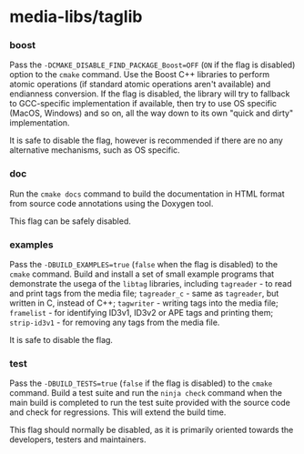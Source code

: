 # media-libs/taglib

### boost
Pass the `-DCMAKE_DISABLE_FIND_PACKAGE_Boost=OFF` (`ON` if the flag is disabled) option to the `cmake` command. Use the Boost C++ libraries to perform atomic operations (if standard atomic operations aren't available) and endianness conversion. If the flag is disabled, the library will try to fallback to GCC-specific implementation if available, then try to use OS specific (MacOS, Windows) and so on, all the way down to its own "quick and dirty" implementation.

It is safe to disable the flag, however is recommended if there are no any alternative mechanisms, such as OS specific.

### doc
Run the `cmake docs` command to build the documentation in HTML format from source code annotations using the Doxygen tool.

This flag can be safely disabled.

### examples
Pass the `-DBUILD_EXAMPLES=true` (`false` when the flag is disabled) to the `cmake` command. Build and install a set of small example programs that demonstrate the usega of the `libtag` libraries, including `tagreader` - to read and print tags from the media file; `tagreader_c` - same as `tagreader`, but written in C, instead of C++; `tagwriter` - writing tags into the media file; `framelist` - for identifying ID3v1, ID3v2 or APE tags and printing them; `strip-id3v1` - for removing any tags from the media file.

It is safe to disable the flag.

### test
Pass the `-DBUILD_TESTS=true` (`false` if the flag is disabled) to the `cmake` command. Build a test suite and run the `ninja check` command when the main build is completed to run the test suite provided with the source code and check for regressions. This will extend the build time.

This flag should normally be disabled, as it is primarily oriented towards the developers, testers and maintainers.
